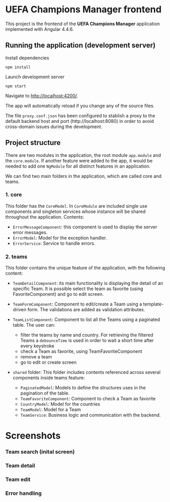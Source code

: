 # UEFA Champions Manager frontend

This project is the frontend of the **UEFA Champions Manager** application implemented with Angular 4.4.6. 

## Running the application (development server)

Install dependencies
```
npm install
```

Launch development server
```
npm start 
```
Navigate to [http://localhost:4200/](http://localhost:4200/). 

The app will automatically reload if you change any of the source files.

The file `proxy.conf.json` has been configured to stablish a proxy to the default backend host and port (http://localhost:8080) in order to avoid cross-domain issues during the development.


## Project structure

There are two modules in the application, the root module `app.module` and the `core.module`. If another feature were added  to the app, it would be needed to add one `NgModule` for all distinct features in an application.

We can find two main folders in the application, which are called core and teams.

### 1. core
This folder has the `CoreModel`. In `CoreModule` are included single use components and singleton services whose instance will be shared throughout the application. Contents:

* `ErrorMessageComponent`: this component is used to display the server error messages.
* `ErrorModel`:  Model for the exception handler.
* `ErrorService`: Service to handle errors.

### 2. teams

This folder contains the unique feature of the application, with the following content:

* `TeamDetailComponent`: its main functionality is displaying the detail of an specific Team. It is possible select the team as favorite (using FavoriteComponent) and go to edit screen.

* `TeamFormComponent`: Component to edit/create a Team using a template-driven form. The validations are added as validation attributes.

* `TeamListComponent`: Component to list all the Teams using a paginated table. The user can:
  - filter the teams by name and country. For retrieving the filtered Teams a `debounceTime` is used in order to wait a short time after every keystroke
  - check a Team as favorite, using TeamFavoriteComponent
  - remove a team
  - go to edit or create screen

* `shared` folder:  This folder includes contents referenced across several components inside teams feature:
  - `PaginatedModel`: Models to define the structures uses in the pagination of the table.
  - `TeamFavoriteComponent`: Component to check a Team as favorite
  - `CountryModel`: Model for the countries
  - `TeamModel`: Model for a Team
  - `TeamService`: Business logic and communication with the backend.

# Screenshots

### Team search (inital screen)

### Team detail

### Team edit

### Error handling


